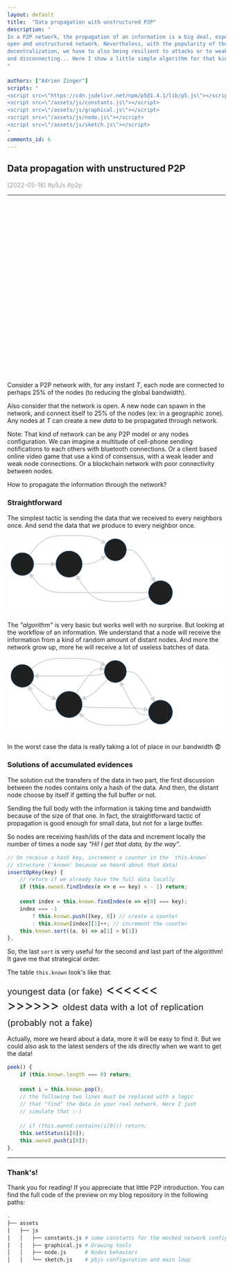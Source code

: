 ```yaml
---
layout: default
title:  "Data propagation with unstructured P2P"
description: "
In a P2P network, the propagation of an information is a big deal, especially with an
open and unstructured network. Nevertheless, with the popularity of the blockchain and
decentralization, we have to also being resilient to attacks or to weak nodes connecting
and disconnecting... Here I show a little simple algorithm for that kind of propagation.
"

authors: ["Adrien Zinger"]
scripts: "
<script src=\"https://cdn.jsdelivr.net/npm/p5@1.4.1/lib/p5.js\"></script>
<script src=\"/assets/js/constants.js\"></script>
<script src=\"/assets/js/graphical.js\"></script>
<script src=\"/assets/js/node.js\"></script>
<script src=\"/assets/js/sketch.js\"></script>
"
comments_id: 6
---
```


## Data propagation with unstructured P2P
<span style="color: #A0A0A0">[2022-05-18] \#p5Js \#p2p

---


<div id="can" style="width:600px; height:400px;"></div>

Consider a P2P network with, for any instant _T_, each node
are connected to perhaps 25% of the nodes (to reducing the global bandwidth).

Also consider that the network is open. A new node can spawn in the network, and connect itself to 25% of the nodes (ex: in a geographic zone).
Any nodes at *T* can create a new *data* to be propagated through
network.

Note: That kind of network can be any P2P model or any nodes
configuration. We can imagine a multitude of cell-phone sending notifications
to each others with bluetooth connections. Or a client based online video game
that use a kind of consensus, with a weak leader and weak node connections.
Or a blockchain network with poor connectivity between nodes.

How to propagate the information through the network?

### Straightforward

The simplest tactic is sending the data that we received to every
neighbors once. And send the data that we produce to every neighbor once.

![workflow of a data propagation](/assets/img/graph_id_send_workflow.svg)

The _"algorithm"_ is very basic but works well with no surprise. But looking
at the workflow of an information. We understand that a node will receive
the information from a kind of random amount of distant nodes. And more
the network grow up, more he will receive a lot of useless batches of data.

![hell of data propagation](/assets/img/horrible_id_wf.svg)

In the worst case the data is really taking a lot of place in our bandwidth
😨

### Solutions of accumulated evidences

The solution cut the transfers of the data in two part, the first discussion
between the nodes contains only a hash of the data. And then, the distant node
choose by itself if getting the full buffer or not.

Sending the full body with the information is taking time and bandwidth because
of the size of that one. In fact, the straightforward tactic of propagation is
good enough for small data, but not for a large buffer.

So nodes are receiving hash/ids of the data and increment locally the number of times
a node say _"Hi! I get that data, by the way"_.

```js
// On receive a hash key, increment a counter in the `this.known`
// structure ('known' because we heard about that data)
insertOpKey(key) {
    // return if we already have the full data locally
    if (this.owned.findIndex(e => e == key) > - 1) return;

    const index = this.known.findIndex(e => e[0] === key);
    index === -1
        ? this.known.push([key, 0]) // create a counter
        : this.known[index][1]++; // increment the counter
    this.known.sort((a, b) => a[1] > b[1])
},
```

So, the last `sort` is very useful for the second and last part of the algorithm!
It gave me that strategical order.

The table `this.known` look's like that:
<div style="font-size:30px; line-height:auto;">
<span style="font-size:20px;">youngest data (or fake)</span> <<<<<<
<br/>
>>>>>> <span style="font-size:20px;">oldest data with a lot of replication (probably not a fake)</span>
</div>

Actually, more we heard about a data, more it will be easy to find it. But we could also ask to the latest
senders of the ids directly when we want to get the data!

```js
peek() {
    if (this.known.length === 0) return;

    const i = this.known.pop();
    // the following two lines must be replaced with a logic
    // that "find" the data in your real network. Here I just
    // simulate that :-)

    // if (this.owned.contains(i[0])) return;
    this.setStatus(i[0]);
    this.owned.push(i[0]);
},
```

---

### Thank's!

Thank you for reading! If you appreciate that little P2P introduction. You can
find the full code of the preview on my blog repository in the following paths:

```bash
.
├── assets
│   ├── js
│   │   ├── constants.js # some constants for the mocked network configuration
│   │   ├── graphical.js # Drawing tools
│   │   ├── node.js      # Nodes behaviors
│   │   └── sketch.js    # p5js configuration and main loop
```

